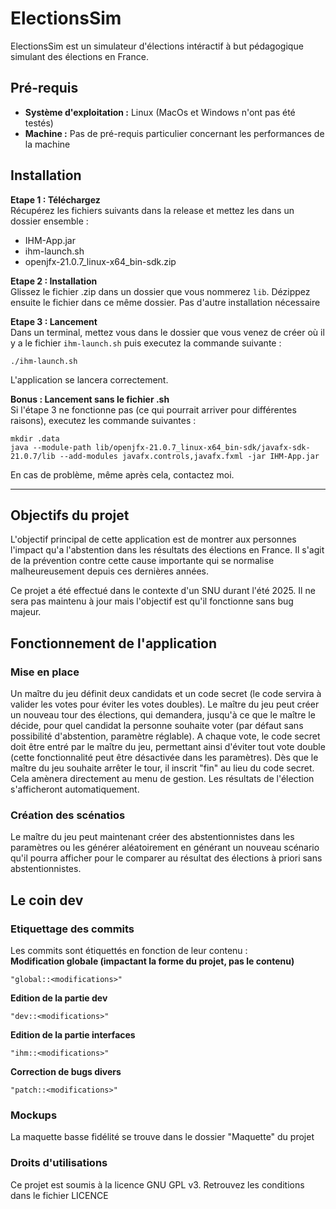 # ElectionsSim
ElectionsSim est un simulateur d'élections intéractif à but pédagogique simulant des élections en France.

## Pré-requis
- **Système d'exploitation :** Linux (MacOs et Windows n'ont pas été testés)
- **Machine :** Pas de pré-requis particulier concernant les performances de la machine

## Installation
**Etape 1 : Téléchargez**  
Récupérez les fichiers suivants dans la release et mettez les dans un dossier ensemble : 
- IHM-App.jar
- ihm-launch.sh
- openjfx-21.0.7_linux-x64_bin-sdk.zip

**Etape 2 : Installation**  
Glissez le fichier .zip dans un dossier que vous nommerez `lib`. Dézippez ensuite le fichier dans ce même dossier.
Pas d'autre installation nécessaire

**Etape 3 : Lancement**  
Dans un terminal, mettez vous dans le dossier que vous venez de créer où il y a le fichier `ihm-launch.sh` puis executez la commande suivante : 
```
./ihm-launch.sh
```
L'application se lancera correctement.

**Bonus : Lancement sans le fichier .sh**  
Si l'étape 3 ne fonctionne pas (ce qui pourrait arriver pour différentes raisons), executez les commande suivantes : 
```
mkdir .data
java --module-path lib/openjfx-21.0.7_linux-x64_bin-sdk/javafx-sdk-21.0.7/lib --add-modules javafx.controls,javafx.fxml -jar IHM-App.jar
```
En cas de problème, même après cela, contactez moi.

-----

## Objectifs du projet
L'objectif principal de cette application est de montrer aux personnes l'impact qu'a l'abstention dans les résultats des élections en France. Il s'agit de la prévention contre cette cause importante qui se normalise malheureusement depuis ces dernières années.  

Ce projet a été effectué dans le contexte d'un SNU durant l'été 2025. Il ne sera pas maintenu à jour mais l'objectif est qu'il fonctionne sans bug majeur.

## Fonctionnement de l'application
### Mise en place
Un maître du jeu définit deux candidats et un code secret (le code servira à valider les votes pour éviter les votes doubles). Le maître du jeu peut créer un nouveau tour des élections, qui demandera, jusqu'à ce que le maître le décide, pour quel candidat la personne souhaite voter (par défaut sans possibilité d'abstention, paramètre réglable). A chaque vote, le code secret doit être entré par le maître du jeu, permettant ainsi d'éviter tout vote double (cette fonctionnalité peut être désactivée dans les paramètres). Dès que le maître du jeu souhaite arrêter le tour, il inscrit "fin" au lieu du code secret. Cela amènera directement au menu de gestion. Les résultats de l'élection s'afficheront automatiquement.  

### Création des scénatios
Le maître du jeu peut maintenant créer des abstentionnistes dans les paramètres ou les générer aléatoirement en générant un nouveau scénario qu'il pourra afficher pour le comparer au résultat des élections à priori sans abstentionnistes.  

## Le coin dev
### Etiquettage des commits
Les commits sont étiquettés en fonction de leur contenu :  
**Modification globale (impactant la forme du projet, pas le contenu)**
```
"global::<modifications>"
```

**Edition de la partie dev**
```
"dev::<modifications>"
```

**Edition de la partie interfaces**
```
"ihm::<modifications>"
```

**Correction de bugs divers**
```
"patch::<modifications>"
```

### Mockups
La maquette basse fidélité se trouve dans le dossier "Maquette" du projet

### Droits d'utilisations
Ce projet est soumis à la licence GNU GPL v3. Retrouvez les conditions dans le fichier LICENCE

